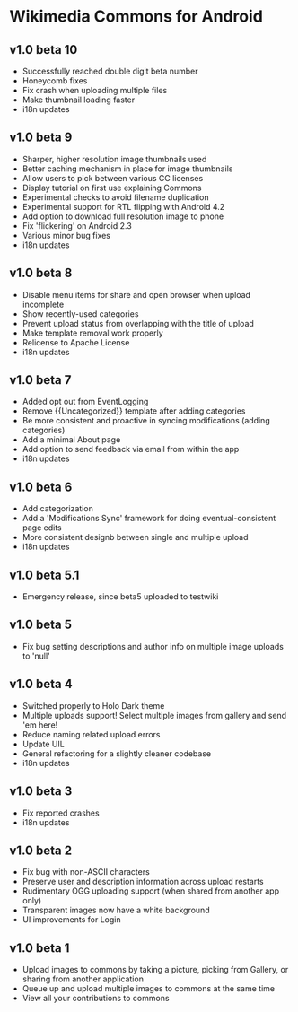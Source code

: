 # Wikimedia Commons for Android

## v1.0 beta 10
- Successfully reached double digit beta number
- Honeycomb fixes
- Fix crash when uploading multiple files
- Make thumbnail loading faster
- i18n updates

## v1.0 beta 9
- Sharper, higher resolution image thumbnails used
- Better caching mechanism in place for image thumbnails
- Allow users to pick between various CC licenses
- Display tutorial on first use explaining Commons
- Experimental checks to avoid filename duplication
- Experimental support for RTL flipping with Android 4.2
- Add option to download full resolution image to phone
- Fix 'flickering' on Android 2.3
- Various minor bug fixes
- i18n updates

## v1.0 beta 8
- Disable menu items for share and open browser when upload incomplete
- Show recently-used categories
- Prevent upload status from overlapping with the title of upload
- Make template removal work properly
- Relicense to Apache License
- i18n updates

## v1.0 beta 7
- Added opt out from EventLogging
- Remove {{Uncategorized}} template after adding categories
- Be more consistent and proactive in syncing modifications (adding categories)
- Add a minimal About page
- Add option to send feedback via email from within the app
- i18n updates

## v1.0 beta 6
- Add categorization
- Add a 'Modifications Sync' framework for doing eventual-consistent page edits
- More consistent designb between single and multiple upload
- i18n updates

## v1.0 beta 5.1
- Emergency release, since beta5 uploaded to testwiki

## v1.0 beta 5

- Fix bug setting descriptions and author info on multiple image uploads to 'null'

## v1.0 beta 4
- Switched properly to Holo Dark theme
- Multiple uploads support! Select multiple images from gallery and send 'em here!
- Reduce naming related upload errors
- Update UIL
- General refactoring for a slightly cleaner codebase
- i18n updates

## v1.0 beta 3
- Fix reported crashes
- i18n updates

## v1.0 beta 2

- Fix bug with non-ASCII characters
- Preserve user and description information across upload restarts
- Rudimentary OGG uploading support (when shared from another app only)
- Transparent images now have a white background
- UI improvements for Login


## v1.0 beta 1

- Upload images to commons by taking a picture, picking from Gallery, or sharing from another application
- Queue up and upload multiple images to commons at the same time
- View all your contributions to commons
